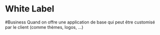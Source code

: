 # White Label
#Business
Quand on offre une application de base qui peut être customisé par le client (comme thèmes, logos, ...)